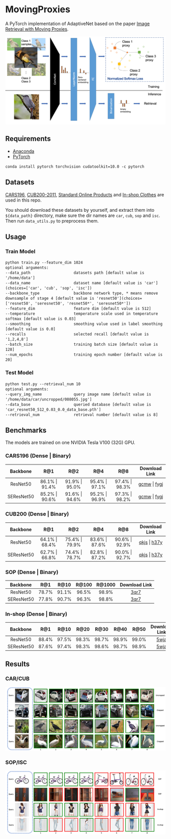 # MovingProxies
A PyTorch implementation of AdaptiveNet based on the paper [Image Retrieval with Moving Proxies]().

![Network Architecture](results/structure.png)

## Requirements
- [Anaconda](https://www.anaconda.com/download/)
- [PyTorch](https://pytorch.org)
```
conda install pytorch torchvision cudatoolkit=10.0 -c pytorch
```

## Datasets
[CARS196](http://ai.stanford.edu/~jkrause/cars/car_dataset.html), [CUB200-2011](http://www.vision.caltech.edu/visipedia/CUB-200-2011.html), 
[Standard Online Products](http://cvgl.stanford.edu/projects/lifted_struct/) and 
[In-shop Clothes](http://mmlab.ie.cuhk.edu.hk/projects/DeepFashion/InShopRetrieval.html) are used in this repo.

You should download these datasets by yourself, and extract them into `${data_path}` directory, make sure the dir names are 
`car`, `cub`, `sop` and `isc`. Then run `data_utils.py` to preprocess them.

## Usage
### Train Model
```
python train.py --feature_dim 1024
optional arguments:
--data_path                   datasets path [default value is '/home/data']
--data_name                   dataset name [default value is 'car'](choices=['car', 'cub', 'sop', 'isc'])
--backbone_type               backbone network type, * means remove downsample of stage 4 [default value is 'resnet50'](choices=['resnet50', 'seresnet50', 'resnet50*', 'seresnet50*'])
--feature_dim                 feature dim [default value is 512]
--temperature                 temperature scale used in temperature softmax [default value is 0.03]
--smoothing                   smoothing value used in label smoothing [default value is 0.0]
--recalls                     selected recall [default value is '1,2,4,8']
--batch_size                  training batch size [default value is 128]
--num_epochs                  training epoch number [default value is 20]
```

### Test Model
```
python test.py --retrieval_num 10
optional arguments:
--query_img_name              query image name [default value is '/home/data/car/uncropped/008055.jpg']
--data_base                   queried database [default value is 'car_resnet50_512_0.03_0.0_data_base.pth']
--retrieval_num               retrieval number [default value is 8]
```

## Benchmarks
The models are trained on one NVIDIA Tesla V100 (32G) GPU.

### CARS196 (Dense | Binary)
<table>
  <thead>
    <tr>
      <th>Backbone</th>
      <th>R@1</th>
      <th>R@2</th>
      <th>R@4</th>
      <th>R@8</th>
      <th>Download Link</th>
    </tr>
  </thead>
  <tbody>
    <tr>
      <td align="center">ResNet50</td>
      <td align="center">86.1% | 91.4%</td>
      <td align="center">91.9% | 95.0%</td>
      <td align="center">95.4% | 97.1%</td>
      <td align="center">97.4% | 98.3%</td>
      <td align="center"><a href="https://pan.baidu.com/s/1Wld7E02CaRgaZi4cv4I7dQ">gcmw</a> | <a href="https://pan.baidu.com/s/15jsM45iZY-u08Y39VkmRSQ">fygj</a></td>
    </tr>
    <tr>
      <td align="center">SEResNet50</td>
      <td align="center">85.2% | 90.6%</td>
      <td align="center">91.6% | 94.6%</td>
      <td align="center">95.2% | 96.9%</td>
      <td align="center">97.3% | 98.2%</td>
      <td align="center"><a href="https://pan.baidu.com/s/1Wld7E02CaRgaZi4cv4I7dQ">gcmw</a> | <a href="https://pan.baidu.com/s/15jsM45iZY-u08Y39VkmRSQ">fygj</a></td>
    </tr>
  </tbody>
</table>

### CUB200 (Dense | Binary)
<table>
  <thead>
    <tr>
      <th>Backbone</th>
      <th>R@1</th>
      <th>R@2</th>
      <th>R@4</th>
      <th>R@8</th>
      <th>Download Link</th>
    </tr>
  </thead>
  <tbody>
    <tr>
      <td align="center">ResNet50</td>
      <td align="center">64.1% | 68.4%</td>
      <td align="center">75.4% | 79.9%</td>
      <td align="center">83.6% | 87.6%</td>
      <td align="center">90.6% | 92.9%</td>
      <td align="center"><a href="https://pan.baidu.com/s/19Hmibn-RbxAUTnOEPxxafw">qkjs</a> | <a href="https://pan.baidu.com/s/101_f16MD7y2cLuC6RRpJBA">h37y</a></td>
    </tr>
    <tr>
      <td align="center">SEResNet50</td>
      <td align="center">62.7% | 66.8%</td>
      <td align="center">74.4% | 78.7%</td>
      <td align="center">82.8% | 87.2%</td>
      <td align="center">90.0% | 92.7%</td>
      <td align="center"><a href="https://pan.baidu.com/s/19Hmibn-RbxAUTnOEPxxafw">qkjs</a> | <a href="https://pan.baidu.com/s/101_f16MD7y2cLuC6RRpJBA">h37y</a></td>
    </tr>
  </tbody>
</table>

### SOP (Dense | Binary)
<table>
  <thead>
    <tr>
      <th>Backbone</th>
      <th>R@1</th>
      <th>R@10</th>
      <th>R@100</th>
      <th>R@1000</th>
      <th>Download Link</th>
    </tr>
  </thead>
  <tbody>
    <tr>
      <td align="center">ResNet50</td>
      <td align="center">78.7%</td>
      <td align="center">91.1%</td>
      <td align="center">96.5%</td>
      <td align="center">98.9%</td>
      <td align="center"><a href="https://pan.baidu.com/s/1izrEJUTHgB7Yafa6d938MA">3qr7</a></td>
    </tr>
    <tr>
      <td align="center">SEResNet50</td>
      <td align="center">77.8%</td>
      <td align="center">90.7%</td>
      <td align="center">96.3%</td>
      <td align="center">98.8%</td>
      <td align="center"><a href="https://pan.baidu.com/s/1izrEJUTHgB7Yafa6d938MA">3qr7</a></td>
    </tr>
  </tbody>
</table>

### In-shop (Dense | Binary)
<table>
  <thead>
    <tr>
      <th>Backbone</th>
      <th>R@1</th>
      <th>R@10</th>
      <th>R@20</th>
      <th>R@30</th>
      <th>R@40</th>
      <th>R@50</th>
      <th>Download Link</th>
    </tr>
  </thead>
  <tbody>
    <tr>
      <td align="center">ResNet50</td>
      <td align="center">88.4%</td>
      <td align="center">97.5%</td>
      <td align="center">98.3%</td>
      <td align="center">98.7%</td>
      <td align="center">98.9%</td>
      <td align="center">99.0%</td>
      <td align="center"><a href="https://pan.baidu.com/s/1MW1Snt079y0wtPMA3Eeyhg">5wja</a></td>
    </tr>
    <tr>
      <td align="center">SEResNet50</td>
      <td align="center">87.6%</td>
      <td align="center">97.4%</td>
      <td align="center">98.3%</td>
      <td align="center">98.6%</td>
      <td align="center">98.7%</td>
      <td align="center">98.9%</td>
      <td align="center"><a href="https://pan.baidu.com/s/1MW1Snt079y0wtPMA3Eeyhg">5wja</a></td>
    </tr>
  </tbody>
</table>

## Results

### CAR/CUB

![CAR/CUB](results/car_cub.png)

### SOP/ISC

![SOP/ISC](results/sop_isc.png)